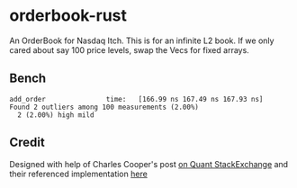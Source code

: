 # orderbook-rust

An OrderBook for Nasdaq Itch. This is for an infinite L2 book. If we only cared about say 100 price levels, swap the Vecs for fixed arrays.

## Bench

```
add_order               time:   [166.99 ns 167.49 ns 167.93 ns]
Found 2 outliers among 100 measurements (2.00%)
  2 (2.00%) high mild
```

## Credit

Designed with help of Charles Cooper's post [on Quant StackExchange](https://quant.stackexchange.com/a/32482) and their referenced implementation [here](https://github.com/charles-cooper/itch-order-book)

